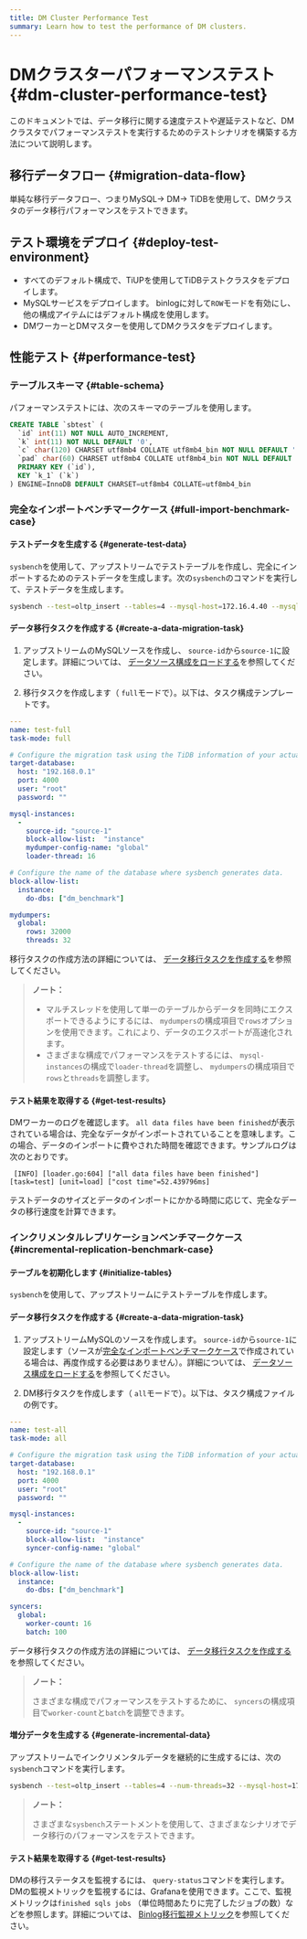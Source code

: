 ```yaml
---
title: DM Cluster Performance Test
summary: Learn how to test the performance of DM clusters.
---
```


# DMクラスターパフォーマンステスト {#dm-cluster-performance-test}

このドキュメントでは、データ移行に関する速度テストや遅延テストなど、DMクラスタでパフォーマンステストを実行するためのテストシナリオを構築する方法について説明します。

## 移行データフロー {#migration-data-flow}

単純な移行データフロー、つまりMySQL-&gt; DM-&gt; TiDBを使用して、DMクラスタのデータ移行パフォーマンスをテストできます。

## テスト環境をデプロイ {#deploy-test-environment}

-   すべてのデフォルト構成で、TiUPを使用してTiDBテストクラスタをデプロイします。
-   MySQLサービスをデプロイします。 binlogに対して`ROW`モードを有効にし、他の構成アイテムにはデフォルト構成を使用します。
-   DMワーカーとDMマスターを使用してDMクラスタをデプロイします。

## 性能テスト {#performance-test}

### テーブルスキーマ {#table-schema}

パフォーマンステストには、次のスキーマのテーブルを使用します。


```sql
CREATE TABLE `sbtest` (
  `id` int(11) NOT NULL AUTO_INCREMENT,
  `k` int(11) NOT NULL DEFAULT '0',
  `c` char(120) CHARSET utf8mb4 COLLATE utf8mb4_bin NOT NULL DEFAULT '',
  `pad` char(60) CHARSET utf8mb4 COLLATE utf8mb4_bin NOT NULL DEFAULT '',
  PRIMARY KEY (`id`),
  KEY `k_1` (`k`)
) ENGINE=InnoDB DEFAULT CHARSET=utf8mb4 COLLATE=utf8mb4_bin
```

### 完全なインポートベンチマークケース {#full-import-benchmark-case}

#### テストデータを生成する {#generate-test-data}

`sysbench`を使用して、アップストリームでテストテーブルを作成し、完全にインポートするためのテストデータを生成します。次の`sysbench`のコマンドを実行して、テストデータを生成します。


```bash
sysbench --test=oltp_insert --tables=4 --mysql-host=172.16.4.40 --mysql-port=3306 --mysql-user=root --mysql-db=dm_benchmark --db-driver=mysql --table-size=50000000 prepare
```

#### データ移行タスクを作成する {#create-a-data-migration-task}

1.  アップストリームのMySQLソースを作成し、 `source-id`から`source-1`に設定します。詳細については、 [データソース構成をロードする](/dm/dm-manage-source.md#operate-data-source)を参照してください。

2.  移行タスクを作成します（ `full`モードで）。以下は、タスク構成テンプレートです。

```yaml
---
name: test-full
task-mode: full

# Configure the migration task using the TiDB information of your actual test environment.
target-database:
  host: "192.168.0.1"
  port: 4000
  user: "root"
  password: ""

mysql-instances:
  -
    source-id: "source-1"
    block-allow-list:  "instance"
    mydumper-config-name: "global"
    loader-thread: 16

# Configure the name of the database where sysbench generates data.
block-allow-list:
  instance:
    do-dbs: ["dm_benchmark"]

mydumpers:
  global:
    rows: 32000
    threads: 32
```

移行タスクの作成方法の詳細については、 [データ移行タスクを作成する](/dm/dm-create-task.md)を参照してください。

> **ノート：**
>
> -   マルチスレッドを使用して単一のテーブルからデータを同時にエクスポートできるようにするには、 `mydumpers`の構成項目で`rows`オプションを使用できます。これにより、データのエクスポートが高速化されます。
> -   さまざまな構成でパフォーマンスをテストするには、 `mysql-instances`の構成で`loader-thread`を調整し、 `mydumpers`の構成項目で`rows`と`threads`を調整します。

#### テスト結果を取得する {#get-test-results}

DMワーカーのログを確認します。 `all data files have been finished`が表示されている場合は、完全なデータがインポートされていることを意味します。この場合、データのインポートに費やされた時間を確認できます。サンプルログは次のとおりです。

```
 [INFO] [loader.go:604] ["all data files have been finished"] [task=test] [unit=load] ["cost time"=52.439796ms]
```

テストデータのサイズとデータのインポートにかかる時間に応じて、完全なデータの移行速度を計算できます。

### インクリメンタルレプリケーションベンチマークケース {#incremental-replication-benchmark-case}

#### テーブルを初期化します {#initialize-tables}

`sysbench`を使用して、アップストリームにテストテーブルを作成します。

#### データ移行タスクを作成する {#create-a-data-migration-task}

1.  アップストリームMySQLのソースを作成します。 `source-id`から`source-1`に設定します（ソースが[完全なインポートベンチマークケース](#full-import-benchmark-case)で作成されている場合は、再度作成する必要はありません）。詳細については、 [データソース構成をロードする](/dm/dm-manage-source.md#operate-data-source)を参照してください。

2.  DM移行タスクを作成します（ `all`モードで）。以下は、タスク構成ファイルの例です。

```yaml
---
name: test-all
task-mode: all

# Configure the migration task using the TiDB information of your actual test environment.
target-database:
  host: "192.168.0.1"
  port: 4000
  user: "root"
  password: ""

mysql-instances:
  -
    source-id: "source-1"
    block-allow-list:  "instance"
    syncer-config-name: "global"

# Configure the name of the database where sysbench generates data.
block-allow-list:
  instance:
    do-dbs: ["dm_benchmark"]

syncers:
  global:
    worker-count: 16
    batch: 100
```

データ移行タスクの作成方法の詳細については、 [データ移行タスクを作成する](/dm/dm-create-task.md)を参照してください。

> **ノート：**
>
> さまざまな構成でパフォーマンスをテストするために、 `syncers`の構成項目で`worker-count`と`batch`を調整できます。

#### 増分データを生成する {#generate-incremental-data}

アップストリームでインクリメンタルデータを継続的に生成するには、次の`sysbench`コマンドを実行します。


```bash
sysbench --test=oltp_insert --tables=4 --num-threads=32 --mysql-host=172.17.4.40 --mysql-port=3306 --mysql-user=root --mysql-db=dm_benchmark --db-driver=mysql --report-interval=10 --time=1800 run
```

> **ノート：**
>
> さまざまな`sysbench`ステートメントを使用して、さまざまなシナリオでデータ移行のパフォーマンスをテストできます。

#### テスト結果を取得する {#get-test-results}

DMの移行ステータスを監視するには、 `query-status`コマンドを実行します。 DMの監視メトリックを監視するには、Grafanaを使用できます。ここで、監視メトリックは`finished sqls jobs` （単位時間あたりに完了したジョブの数）などを参照します。詳細については、 [Binlog移行監視メトリック](/dm/monitor-a-dm-cluster.md#binlog-replication)を参照してください。
